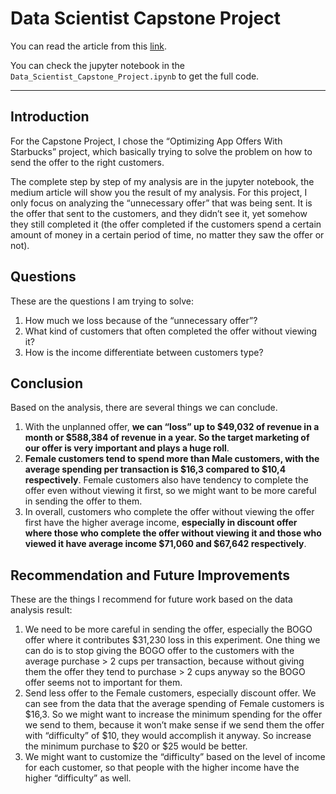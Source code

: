 # Data Scientist Capstone Project

You can read the article from this [link](https://medium.com/@dzakyputra/analyzing-starbucks-offer-data-cd44d39366fd?source=friends_link&sk=b0bf48325e3fa0afef4a2cf99e350eb2).

You can check the jupyter notebook in the `Data_Scientist_Capstone_Project.ipynb` to get the full code.

---

## Introduction
For the Capstone Project, I chose the “Optimizing App Offers With Starbucks” project, which basically trying to solve the problem on how to send the offer to the right customers.

The complete step by step of my analysis are in the jupyter notebook, the medium article will show you the result of my analysis. For this project, I only focus on analyzing the “unnecessary offer” that was being sent. It is the offer that sent to the customers, and they didn’t see it, yet somehow they still completed it (the offer completed if the customers spend a certain amount of money in a certain period of time, no matter they saw the offer or not).

## Questions
These are the questions I am trying to solve:
1. How much we loss because of the “unnecessary offer”?
2. What kind of customers that often completed the offer without viewing it?
3. How is the income differentiate between customers type?

## Conclusion
Based on the analysis, there are several things we can conclude.
1. With the unplanned offer, <b>we can “loss” up to $49,032 of revenue in a month or $588,384 of revenue in a year. So the target marketing of our offer is very important and plays a huge roll</b>.
2. <b>Female customers tend to spend more than Male customers, with the average spending per transaction is $16,3 compared to $10,4 respectively</b>. Female customers also have tendency to complete the offer even without viewing it first, so we might want to be more careful in sending the offer to them.
3. In overall, customers who complete the offer without viewing the offer first have the higher average income, <b>especially in discount offer where those who complete the offer without viewing it and those who viewed it have average income $71,060 and $67,642 respectively</b>.

## Recommendation and Future Improvements
These are the things I recommend for future work based on the data analysis result:
1. We need to be more careful in sending the offer, especially the BOGO offer where it contributes $31,230 loss in this experiment. One thing we can do is to stop giving the BOGO offer to the customers with the average purchase > 2 cups per transaction, because without giving them the offer they tend to purchase > 2 cups anyway so the BOGO offer seems not to important for them.
2. Send less offer to the Female customers, especially discount offer. We can see from the data that the average spending of Female customers is $16,3. So we might want to increase the minimum spending for the offer we send to them, because it won’t make sense if we send them the offer with “difficulty” of $10, they would accomplish it anyway. So increase the minimum purchase to $20 or $25 would be better.
3. We might want to customize the “difficulty” based on the level of income for each customer, so that people with the higher income have the higher “difficulty” as well.
